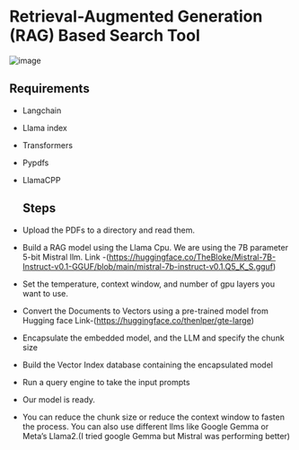 # Retrieval-Augmented Generation (RAG) Based Search Tool
![image](https://github.com/Warne23/RAG_pdf_search_model/assets/101012996/e15493c3-e38a-4006-ade6-a52fbd18efdb)
## Requirements
- Langchain
- Llama index
- Transformers
- Pypdfs
- LlamaCPP

  ## Steps
- Upload the PDFs to a directory and read them.
- Build a RAG model using the Llama Cpu. We are using the 7B parameter 5-bit Mistral llm. Link -(https://huggingface.co/TheBloke/Mistral-7B-Instruct-v0.1-GGUF/blob/main/mistral-7b-instruct-v0.1.Q5_K_S.gguf)
- Set the temperature, context window, and number of  gpu layers you want to use.
- Convert the Documents to Vectors using a pre-trained model from Hugging face
Link-(https://huggingface.co/thenlper/gte-large)
- Encapsulate the embedded model, and the LLM and specify the chunk size
- Build the Vector Index database containing the encapsulated model
- Run a query engine to take the input prompts
- Our model is ready.

- You can reduce the chunk size or reduce the context window to fasten the process.
You can also use different llms like Google Gemma or Meta’s Llama2.(I tried google Gemma but Mistral was performing better)


